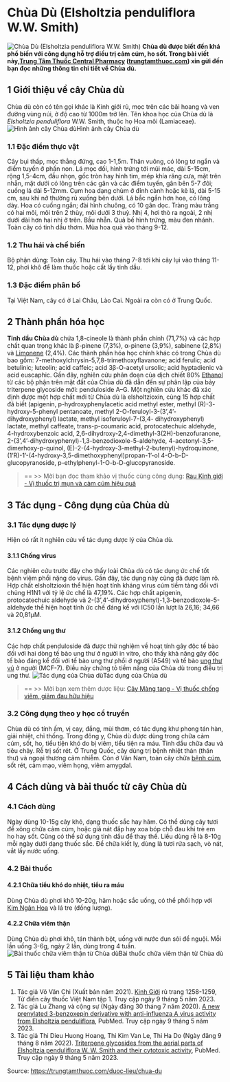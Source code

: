 # Chùa Dù (Elsholtzia penduliflora W.W. Smith)

![Chùa Dù \(Elsholtzia penduliflora W.W. Smith\)](https://trungtamthuoc.com/images/others/chua-du-1-5735.jpg)
**Chùa dù được biết đến khá phổ biến với công dụng hỗ trợ điều trị cảm cúm, ho sốt. Trong bài viết này,[Trung Tâm Thuốc Central Pharmacy](https://trungtamthuoc.com/ "Trung Tâm Thuốc Central Pharmacy") ([trungtamthuoc.com](https://trungtamthuoc.com/ "trungtamthuoc.com")) xin gửi đến bạn đọc những thông tin chi tiết về Chùa dù.**
##  1 Giới thiệu về cây Chùa dù
Chùa dù còn có tên gọi khác là Kinh giới rủ, mọc trên các bãi hoang và ven đường vùng núi, ở độ cao từ 1000m trở lên.
Tên khoa học của Chùa dù là _Elsholtzia penduliflora_ W.W. Smith, thuộc họ Hoa môi (Lamiaceae).
![Hình ảnh cây Chùa dù](https://trungtamthuoc.com/images/item/chua-du-2.jpg)Hình ảnh cây Chùa dù
### 1.1 Đặc điểm thực vật
Cây bụi thấp, mọc thẳng đứng, cao 1-1,5m. Thân vuông, có lông tơ ngắn và điểm tuyến ở phần non. Lá mọc đối, hình trứng tới mũi mác, dài 5-15cm, rộng 1,5-4cm, đầu nhọn, gốc tròn hay hình tim, mép khía răng cưa, mặt trên nhẵn, mặt dưới có lông trên các gân và các điểm tuyến, gân bên 5-7 đôi; cuống lá dài 5-12mm. 
Cụm hoa dạng chùm ở đỉnh cành hoặc kẽ lá, dài 5-15 cm, sau khi nở thường rủ xuống bên dưới. Lá bắc ngắn hơn hoa, có lông dày. Hoa có cuống ngắn; đài hình chuông, có 10 gân dọc. Tràng màu trắng có hai môi, môi trên 2 thùy, môi dưới 3 thuỳ. Nhị 4, hơi thò ra ngoài, 2 nhị dưới dài hơn hai nhị ở trên. Bầu nhẵn. Quả bế hình trứng, màu đen nhánh. Toàn cây có tinh dầu thơm. Mùa hoa quả vào tháng 9-12.
### 1.2 Thu hái và chế biến
Bộ phận dùng: Toàn cây.
Thu hái vào tháng 7-8 tới khi cây lụi vào tháng 11-12, phơi khô để làm thuốc hoặc cất lấy tinh dầu.
### 1.3 Đặc điểm phân bố
Tại Việt Nam, cây có ở Lai Châu, Lào Cai. Ngoài ra còn có ở Trung Quốc.
##  2 Thành phần hóa học
**Tinh dầu Chùa dù** chứa 1,8-cineole là thành phần chính (71,7%) và các hợp chất quan trọng khác là β-pinene (7,3%), α-pinene (3,9%), sabinene (2,8%) và [Limonene](https://trungtamthuoc.com/hoat-chat/limonene "Limonene") (2,4%).
Các thành phần hóa học chính khác có trong Chùa dù bao gồm: 7-methoxylchrysin-5,7,8-trimethoxyflavanone; acid ferulic; acid betulinic; luteolin; acid caffeic; acid 3β-O-acetyl ursolic; acid hyptadienic và acid euscaphic.
Gần đây, nghiên cứu phân đoạn của dịch chiết 80% [Ethanol](https://trungtamthuoc.com/hoat-chat/ethanol "Ethanol") từ các bộ phận trên mặt đất của Chùa dù đã dẫn đến sự phân lập của bảy triterpene glycoside mới: penduloside A–G.
Một nghiên cứu khác đã xác định được một hợp chất mới từ Chùa dù là elsholtzioxin, cùng 15 hợp chất đã biết (apigenin, p-hydroxyphenylacetic acid methyl ester, methyl (R)-3-
hydroxy-5-phenyl pentanoate, methyl 2-O-feruloyl-3-(3’,4’-dihydroxyphenyl) lactate, methyl isoferuloyl-7-(3,4- dihydroxyphenyl) lactate, methyl caffeate, trans-p-coumaric acid, protocatechuic aldehyde, 4-hydroxybenzoic acid, 2,6-dihydroxy-2,4-dimethyl-3(2H)-benzofuranone, 2-(3’,4’-dihydroxyphenyl)-1,3-benzodioxole-5-aldehyde, 4-acetonyl-3,5-dimerhoxy-p-quinol,
(E)-2-(4-hydroxy-3-methyl-2-butenyl)-hydroquinone, (1’R)-1’-(4-hydroxy-3,5-dimethoxyphenyl)propan-1’-ol 4-O-b-D-glucopyranoside, p-ethylphenyl-1-O-b-D-glucopyranoside.
> == >> Mời bạn đọc tham khảo vị thuốc cùng công dụng: [Rau Kinh giới - Vị thuốc trị mụn và cảm cúm hiệu quả](https://trungtamthuoc.com/duoc-lieu/kinh-gioi-74)
##  3 Tác dụng - Công dụng của Chùa dù
### 3.1 Tác dụng dược lý
Hiện có rất ít nghiên cứu về tác dụng dược lý của Chùa dù.
#### 3.1.1 Chống virus
Các nghiên cứu trước đây cho thấy loài Chùa dù có tác dụng ức chế tốt bệnh viêm phổi nặng do virus. Gần đây, tác dụng này cũng đã được làm rõ. Hợp chất elsholtzioxin thể hiện hoạt tính kháng virus cúm tiềm tàng đối với chủng H1N1 với tỷ lệ ức chế là 47,19%. Các hợp chất apigenin, protocatechuic aldehyde và 2-(3’,4’-dihydroxyphenyl)-1,3-benzodioxole-5-aldehyde thể hiện hoạt tính ức chế đáng kể với IC50 lần lượt là 26,16; 34,66 và 20,81μM.
#### 3.1.2 Chống ung thư
Các hợp chất penduloside đã được thử nghiệm về hoạt tính gây độc tế bào đối với hai dòng tế bào ung thư ở người in vitro, cho thấy khả năng gây độc tế bào đáng kể đối với tế bào ung thư phổi ở người (A549) và tế bào [ung thư vú](https://trungtamthuoc.com/bai-viet/ung-thu-vu "ung thư vú") ở người (MCF-7). Điều này chứng tỏ tiềm năng của Chùa dù trong điều trị ung thư.
![Tác dụng của Chùa dù](https://trungtamthuoc.com/images/item/chua-du-3.jpg)Tác dụng của Chùa dù
> == >> Mời bạn xem thêm dược liệu: [Cây Màng tang - Vị thuốc chống viêm, giảm đau hữu hiệu](https://trungtamthuoc.com/duoc-lieu/mang-tang)
### 3.2 Công dụng theo y học cổ truyền
Chùa dù có tính ấm, vị cay, đắng, mùi thơm, có tác dụng khư phong tán hàn, giải nhiệt, chỉ thống.
Trong đông y, Chùa dù được dùng trong chữa cảm cúm, sốt, ho, tiểu tiện khó do bị viêm, tiểu tiện ra máu. Tinh dầu chữa đau và tiêu chảy. Rễ trị sốt rét. 
Ở Trung Quốc, cây dùng trị bệnh nhiệt thán (thán thư) và ngoại thương cảm nhiễm. Còn ở Vân Nam, toàn cây chữa [bệnh cúm](https://trungtamthuoc.com/bai-viet/benh-cum "bệnh cúm"), sốt rét, cảm mạo, viêm họng, viêm amygdal.
##  4 Cách dùng và bài thuốc từ cây Chùa dù
### 4.1 Cách dùng
Ngày dùng 10-15g cây khô, dạng thuốc sắc hay hãm. Có thể dùng cây tươi để xông chữa cảm cúm, hoặc giã nát đắp hay xoa bóp chỗ đau khi trẻ em ho hay sốt. Cũng có thể sử dụng tinh dầu để thay thế. Liều dùng rễ là 8-10g mỗi ngày dưới dạng thuốc sắc. Để chữa kiết lỵ, dùng là tươi rửa sạch, vò nát, vắt lấy nước uống.
### 4.2 Bài thuốc
#### 4.2.1 Chữa tiểu khó do nhiệt, tiểu ra máu
Dùng Chùa dù phơi khô 10-20g, hãm hoặc sắc uống, có thể phối hợp với [Kim Ngân Hoa](https://trungtamthuoc.com/hoat-chat/kim-ngan-hoa "Kim Ngân Hoa") và lá tre (đồng lượng).
#### 4.2.2 Chữa viêm thận
Dùng Chùa dù phơi khô, tán thành bột, uống với nước đun sôi để nguội. Mỗi lần uống 3-6g, ngày 2 lần, dùng trong 4 tuần.
![Bài thuốc chữa viêm thận từ Chùa dù](https://trungtamthuoc.com/images/item/chua-du-4.jpg)Bài thuốc chữa viêm thận từ Chùa dù
##  5 Tài liệu tham khảo
1. Tác giả Võ Văn Chi (Xuất bản năm 2021). [Kinh Giới](https://trungtamthuoc.com/hoat-chat/kinh-gioi "Kinh Giới") rủ trang 1258-1259, Từ điển cây thuốc Việt Nam tập 1. Truy cập ngày 9 tháng 5 năm 2023. 
2. Tác giả Lu Zhang và cộng sự (Ngày đăng 30 tháng 7 năm 2020). [A new prenylated 3-benzoxepin derivative with anti-influenza A virus activity from Elsholtzia penduliflora](https://pubmed.ncbi.nlm.nih.gov/32729325/), PubMed. Truy cập ngày 9 tháng 5 năm 2023. 
3. Tác giả Thi Dieu Huong Hoang, Thi Kim Van Le, Thi Ha Do (Ngày đăng 9 tháng 8 năm 2022). [Triterpene glycosides from the aerial parts of Elsholtzia penduliflora W. W. Smith and their cytotoxic activity](https://pubmed.ncbi.nlm.nih.gov/35952851/), PubMed. Truy cập ngày 9 tháng 5 năm 2023. 


Source: https://trungtamthuoc.com/duoc-lieu/chua-du